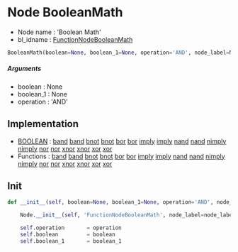 # Node BooleanMath

- Node name : 'Boolean Math'
- bl_idname : [FunctionNodeBooleanMath](https://docs.blender.org/api/current/bpy.types.FunctionNodeBooleanMath.html)


``` python
BooleanMath(boolean=None, boolean_1=None, operation='AND', node_label=None, node_color=None)
```
##### Arguments

- boolean : None
- boolean_1 : None
- operation : 'AND'

## Implementation

- [BOOLEAN](/docs/GeoNodes/socket_BOOLEAN.md) : [band](/docs/GeoNodes/socket_BOOLEAN.md#band) [band](/docs/GeoNodes/socket_BOOLEAN.md#band) [bnot](/docs/GeoNodes/socket_BOOLEAN.md#bnot) [bnot](/docs/GeoNodes/socket_BOOLEAN.md#bnot) [bor](/docs/GeoNodes/socket_BOOLEAN.md#bor) [bor](/docs/GeoNodes/socket_BOOLEAN.md#bor) [imply](/docs/GeoNodes/socket_BOOLEAN.md#imply) [imply](/docs/GeoNodes/socket_BOOLEAN.md#imply) [nand](/docs/GeoNodes/socket_BOOLEAN.md#nand) [nand](/docs/GeoNodes/socket_BOOLEAN.md#nand) [nimply](/docs/GeoNodes/socket_BOOLEAN.md#nimply) [nimply](/docs/GeoNodes/socket_BOOLEAN.md#nimply) [nor](/docs/GeoNodes/socket_BOOLEAN.md#nor) [nor](/docs/GeoNodes/socket_BOOLEAN.md#nor) [xnor](/docs/GeoNodes/socket_BOOLEAN.md#xnor) [xnor](/docs/GeoNodes/socket_BOOLEAN.md#xnor) [xor](/docs/GeoNodes/socket_BOOLEAN.md#xor) [xor](/docs/GeoNodes/socket_BOOLEAN.md#xor)
- Functions : [band](/docs/GeoNodes/GeoNodesTree.md#band) [band](/docs/GeoNodes/GeoNodesTree.md#band) [bnot](/docs/GeoNodes/GeoNodesTree.md#bnot) [bnot](/docs/GeoNodes/GeoNodesTree.md#bnot) [bor](/docs/GeoNodes/GeoNodesTree.md#bor) [bor](/docs/GeoNodes/GeoNodesTree.md#bor) [imply](/docs/GeoNodes/GeoNodesTree.md#imply) [imply](/docs/GeoNodes/GeoNodesTree.md#imply) [nand](/docs/GeoNodes/GeoNodesTree.md#nand) [nand](/docs/GeoNodes/GeoNodesTree.md#nand) [nimply](/docs/GeoNodes/GeoNodesTree.md#nimply) [nimply](/docs/GeoNodes/GeoNodesTree.md#nimply) [nor](/docs/GeoNodes/GeoNodesTree.md#nor) [nor](/docs/GeoNodes/GeoNodesTree.md#nor) [xnor](/docs/GeoNodes/GeoNodesTree.md#xnor) [xnor](/docs/GeoNodes/GeoNodesTree.md#xnor) [xor](/docs/GeoNodes/GeoNodesTree.md#xor) [xor](/docs/GeoNodes/GeoNodesTree.md#xor)

## Init

``` python
def __init__(self, boolean=None, boolean_1=None, operation='AND', node_label=None, node_color=None):

    Node.__init__(self, 'FunctionNodeBooleanMath', node_label=node_label, node_color=node_color)

    self.operation       = operation
    self.boolean         = boolean
    self.boolean_1       = boolean_1
```

